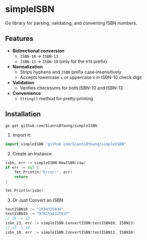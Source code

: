 # simpleISBN
Go library for parsing, validating, and converting ISBN numbers.

## Features

- **Bidirectional conversion**
  - `ISBN-10` → `ISBN-13`
  - `ISBN-13` → `ISBN-10` (only for the `978` prefix)
- **Normalization**
  - Strips hyphens and `ISBN` prefix case‑insensitively
  - Accepts lowercase `x` or uppercase `X` in ISBN-10 check digit
- **Validation**
  - Verifies checksums for both ISBN-10 and ISBN-13
- **Convenience**
  - `String()` method for pretty-printing

## Installation

```bash
go get github.com/GianniBYoung/simpleISBN
```

1. Import it:

```go
import simpleISBN "github.com/GianniBYoung/simpleISBN"
```



2. Create an Instance
```go
isbn, err := simpleISBN.NewISBN(raw)
if err != nil {
    fmt.Println("Error:", err)
    return
}

fmt.Println(isbn)
```

3. Or Just Convert an ISBN
```go
testISBN10 := "153432593X"
testISBN13 := "9781534325937"
// 10 -> 13
isbn_13, err := simpleISBN.ConvertISBN(testISBN10, ISBN13)
// 13 -> 10
isbn_10, err := simpleISBN.ConvertISBN(testISBN13, ISBN10)

```
